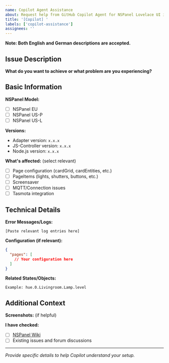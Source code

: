 ```yaml
---
name: Copilot Agent Assistance
about: Request help from GitHub Copilot Agent for NSPanel Lovelace UI issues
title: '[Copilot] '
labels: ['copilot-assistance']
assignees: ''
---
```


**Note: Both English and German descriptions are accepted.**

<!-- This template helps you provide the essential information for successful Copilot Agent processing. -->

## Issue Description
**What do you want to achieve or what problem are you experiencing?**
<!-- Provide a clear, concise description -->

## Basic Information
**NSPanel Model:**
- [ ] NSPanel EU
- [ ] NSPanel US-P
- [ ] NSPanel US-L

**Versions:**
- Adapter version: `x.x.x`
- JS-Controller version: `x.x.x` <!-- get with: iobroker -v -->
- Node.js version: `x.x.x` <!-- get with: node -v -->

**What's affected:** (select relevant)
- [ ] Page configuration (cardGrid, cardEntities, etc.)
- [ ] PageItems (lights, shutters, buttons, etc.)
- [ ] Screensaver
- [ ] MQTT/Connection issues
- [ ] Tasmota integration

## Technical Details
**Error Messages/Logs:**
```
[Paste relevant log entries here]
```

**Configuration (if relevant):**
```json
{
  "pages": [
    // Your configuration here
  ]
}
```

**Related States/Objects:**
```
Example: hue.0.Livingroom.Lamp.level
```

## Additional Context
**Screenshots:** (if helpful)
<!-- Attach screenshots of NSPanel display or admin interface -->

**I have checked:**
- [ ] [NSPanel Wiki](https://github.com/ticaki/ioBroker.nspanel-lovelace-ui/wiki)
- [ ] Existing issues and forum discussions

---
*Provide specific details to help Copilot understand your setup.*